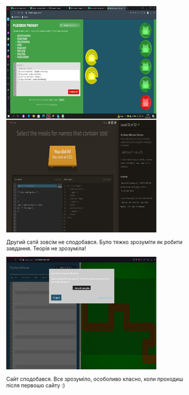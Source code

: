 <!DOCTYPE html>
<html lang="en">
<head>
    <meta charset="UTF-8">
    <meta http-equiv="X-UA-Compatible" content="IE=edge">
    <meta name="viewport" content="width=device-width, initial-scale=1.0">
    <title>Document</title>
</head>
<body>
    <img src="1_img.png" width="400" height="300" alt="Фотографія">
    <img src="2_img.jpg" width="400" height="300" alt="Фотографія">
    <p> Другий сатй зовсім не сподобався. Було тяжко зрозуміти як робити завдання. Теорія не зрозуміла!</p> 
    <img src="3_img.jpg" width="400" height="300" alt="Фотографія">
    <p>Сайт сподобався. Все зрозуміло, особоливо класно, коли проходиш після первошо сайту :)</p>  
</body>
</html>
